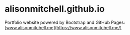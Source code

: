 # alisonmitchell.github.io
Portfolio website powered by Bootstrap and GitHub Pages: [www.alisonmitchell.me](https://www.alisonmitchell.me/)
